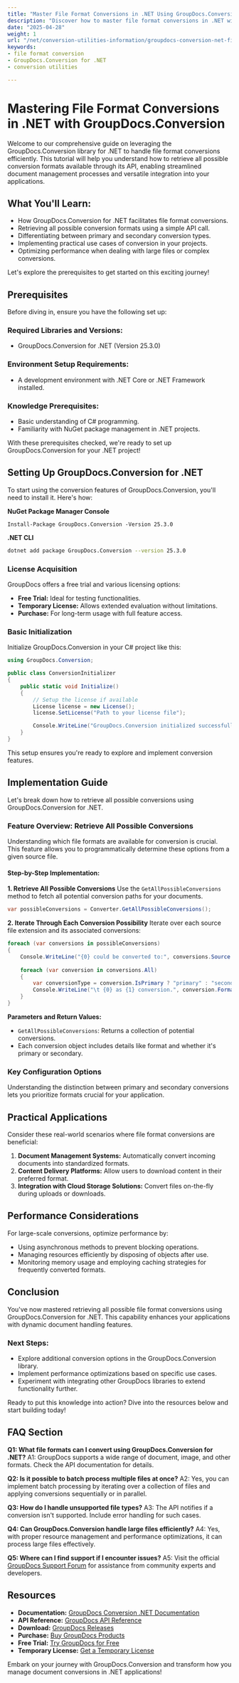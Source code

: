 ```yaml
---
title: "Master File Format Conversions in .NET Using GroupDocs.Conversion"
description: "Discover how to master file format conversions in .NET with the powerful GroupDocs.Conversion library. Learn best practices, optimize performance, and enhance your applications."
date: "2025-04-28"
weight: 1
url: "/net/conversion-utilities-information/groupdocs-conversion-net-file-format-mastery/"
keywords:
- file format conversion
- GroupDocs.Conversion for .NET
- conversion utilities

---
```



# Mastering File Format Conversions in .NET with GroupDocs.Conversion

Welcome to our comprehensive guide on leveraging the GroupDocs.Conversion library for .NET to handle file format conversions efficiently. This tutorial will help you understand how to retrieve all possible conversion formats available through its API, enabling streamlined document management processes and versatile integration into your applications.

## What You'll Learn:
- How GroupDocs.Conversion for .NET facilitates file format conversions.
- Retrieving all possible conversion formats using a simple API call.
- Differentiating between primary and secondary conversion types.
- Implementing practical use cases of conversion in your projects.
- Optimizing performance when dealing with large files or complex conversions.

Let's explore the prerequisites to get started on this exciting journey!

## Prerequisites
Before diving in, ensure you have the following set up:

### Required Libraries and Versions:
- GroupDocs.Conversion for .NET (Version 25.3.0)

### Environment Setup Requirements:
- A development environment with .NET Core or .NET Framework installed.

### Knowledge Prerequisites:
- Basic understanding of C# programming.
- Familiarity with NuGet package management in .NET projects.

With these prerequisites checked, we're ready to set up GroupDocs.Conversion for your .NET project!

## Setting Up GroupDocs.Conversion for .NET
To start using the conversion features of GroupDocs.Conversion, you'll need to install it. Here's how:

**NuGet Package Manager Console**
```shell
Install-Package GroupDocs.Conversion -Version 25.3.0
```

**.NET CLI**
```bash
dotnet add package GroupDocs.Conversion --version 25.3.0
```

### License Acquisition
GroupDocs offers a free trial and various licensing options:
- **Free Trial:** Ideal for testing functionalities.
- **Temporary License:** Allows extended evaluation without limitations.
- **Purchase:** For long-term usage with full feature access.

### Basic Initialization
Initialize GroupDocs.Conversion in your C# project like this:

```csharp
using GroupDocs.Conversion;

public class ConversionInitializer
{
    public static void Initialize()
    {
        // Setup the license if available
        License license = new License();
        license.SetLicense("Path to your license file");

        Console.WriteLine("GroupDocs.Conversion initialized successfully.");
    }
}
```
This setup ensures you're ready to explore and implement conversion features.

## Implementation Guide
Let's break down how to retrieve all possible conversions using GroupDocs.Conversion for .NET.

### Feature Overview: Retrieve All Possible Conversions
Understanding which file formats are available for conversion is crucial. This feature allows you to programmatically determine these options from a given source file.

#### Step-by-Step Implementation:
**1. Retrieve All Possible Conversions**
Use the `GetAllPossibleConversions` method to fetch all potential conversion paths for your documents.

```csharp
var possibleConversions = Converter.GetAllPossibleConversions();
```

**2. Iterate Through Each Conversion Possibility**
Iterate over each source file extension and its associated conversions:

```csharp
foreach (var conversions in possibleConversions)
{
    Console.WriteLine("{0} could be converted to:", conversions.Source.Extension);
    
    foreach (var conversion in conversions.All)
    {
        var conversionType = conversion.IsPrimary ? "primary" : "secondary";
        Console.WriteLine("\t {0} as {1} conversion.", conversion.Format, conversionType);
    }
}
```

**Parameters and Return Values:**
- `GetAllPossibleConversions`: Returns a collection of potential conversions.
- Each conversion object includes details like format and whether it's primary or secondary.

### Key Configuration Options
Understanding the distinction between primary and secondary conversions lets you prioritize formats crucial for your application.

## Practical Applications
Consider these real-world scenarios where file format conversions are beneficial:
1. **Document Management Systems:** Automatically convert incoming documents into standardized formats.
2. **Content Delivery Platforms:** Allow users to download content in their preferred format.
3. **Integration with Cloud Storage Solutions:** Convert files on-the-fly during uploads or downloads.

## Performance Considerations
For large-scale conversions, optimize performance by:
- Using asynchronous methods to prevent blocking operations.
- Managing resources efficiently by disposing of objects after use.
- Monitoring memory usage and employing caching strategies for frequently converted formats.

## Conclusion
You've now mastered retrieving all possible file format conversions using GroupDocs.Conversion for .NET. This capability enhances your applications with dynamic document handling features.

### Next Steps:
- Explore additional conversion options in the GroupDocs.Conversion library.
- Implement performance optimizations based on specific use cases.
- Experiment with integrating other GroupDocs libraries to extend functionality further.

Ready to put this knowledge into action? Dive into the resources below and start building today!

## FAQ Section
**Q1: What file formats can I convert using GroupDocs.Conversion for .NET?**
A1: GroupDocs supports a wide range of document, image, and other formats. Check the API documentation for details.

**Q2: Is it possible to batch process multiple files at once?**
A2: Yes, you can implement batch processing by iterating over a collection of files and applying conversions sequentially or in parallel.

**Q3: How do I handle unsupported file types?**
A3: The API notifies if a conversion isn't supported. Include error handling for such cases.

**Q4: Can GroupDocs.Conversion handle large files efficiently?**
A4: Yes, with proper resource management and performance optimizations, it can process large files effectively.

**Q5: Where can I find support if I encounter issues?**
A5: Visit the official [GroupDocs Support Forum](https://forum.groupdocs.com/c/conversion/10) for assistance from community experts and developers.

## Resources
- **Documentation:** [GroupDocs Conversion .NET Documentation](https://docs.groupdocs.com/conversion/net/)
- **API Reference:** [GroupDocs API Reference](https://reference.groupdocs.com/conversion/net/)
- **Download:** [GroupDocs Releases](https://releases.groupdocs.com/conversion/net/)
- **Purchase:** [Buy GroupDocs Products](https://purchase.groupdocs.com/buy)
- **Free Trial:** [Try GroupDocs for Free](https://releases.groupdocs.com/conversion/net/)
- **Temporary License:** [Get a Temporary License](https://purchase.groupdocs.com/temporary-license/)

Embark on your journey with GroupDocs.Conversion and transform how you manage document conversions in .NET applications!

